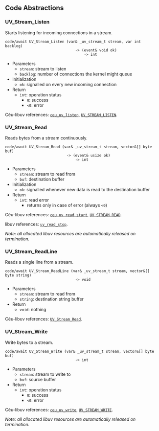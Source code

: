 ## Code Abstractions

<!---------------------------------------------------------------------------->

### UV_Stream_Listen

Starts listening for incoming connections in a stream.

```ceu
code/await UV_Stream_Listen (var& _uv_stream_t stream, var int backlog)
                                -> (event& void ok)
                                    -> int
```

- Parameters
    - `stream`:  stream to listen
    - `backlog`: number of connections the kernel might queue
- Initialization
    - `ok`: signalled on every new incoming connection
- Return
    - `int`: operation status
        -  `0`: success
        - `<0`: error

Céu-libuv references:
    [`ceu_uv_listen`](#TODO),
    [`UV_STREAM_LISTEN`](#TODO).

<!---------------------------------------------------------------------------->

### UV_Stream_Read

Reads bytes from a stream continuously.

```ceu
code/await UV_Stream_Read (var& _uv_stream_t stream, vector&[] byte buf)
                            -> (event& usize ok)
                                -> int
```

- Parameters
    - `stream`: stream to read from
    - `buf`:    destination buffer
- Initialization
    - `ok`: signalled whenever new data is read to the destination buffer
- Return
    - `int`: read error
        - returns only in case of error (always `<0`)

Céu-libuv references:
    [`ceu_uv_read_start`](#TODO),
    [`UV_STREAM_READ`](#TODO).

libuv references:
    [`uv_read_stop`](#TODO).

*Note: all allocated libuv resources are automatically released on termination.*

<!---------------------------------------------------------------------------->

### UV_Stream_ReadLine

Reads a single line from a stream.

```ceu
code/await UV_Stream_ReadLine (var& _uv_stream_t stream, vector&[] byte string)
                                -> void
```

- Parameters
    - `stream`: stream to read from
    - `string`: destination string buffer
- Return
    - `void`: nothing

Céu-libuv references:
    [`UV_Stream_Read`](#TODO).

<!---------------------------------------------------------------------------->

### UV_Stream_Write

Write bytes to a stream.

```ceu
code/await UV_Stream_Write (var& _uv_stream_t stream, vector&[] byte buf)
                                -> int
```

- Parameters
    - `stream`: stream to write to
    - `buf`:    source buffer
- Return
    - `int`: operation status
        -  `0`: success
        - `<0`: error

Céu-libuv references:
    [`ceu_uv_write`](#TODO),
    [`UV_STREAM_WRITE`](#TODO).

*Note: all allocated libuv resources are automatically released on termination.*

<!---------------------------------------------------------------------------->
